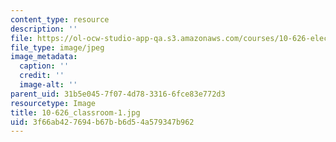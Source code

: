 ```yaml
---
content_type: resource
description: ''
file: https://ol-ocw-studio-app-qa.s3.amazonaws.com/courses/10-626-electrochemical-energy-systems-spring-2014/3f66ab427694b67bb6d54a579347b962_10-626_classroom-1.jpg
file_type: image/jpeg
image_metadata:
  caption: ''
  credit: ''
  image-alt: ''
parent_uid: 31b5e045-7f07-4d78-3316-6fce83e772d3
resourcetype: Image
title: 10-626_classroom-1.jpg
uid: 3f66ab42-7694-b67b-b6d5-4a579347b962
---
```

